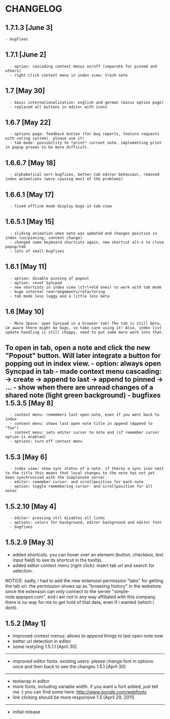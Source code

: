 CHANGELOG
===============
1.7.1.3 [June 3] 
----------------
    - bugfixes
1.7.1 [June 2]
----------------
      - option: cascading context menus on/off (separate for pinned and others)
      - right click context menu in index view: trash note
1.7 [May 30]
----------------
      - basic internationalization: english and german (minus option page)
      - replaced all buttons in editor with icons
1.6.7 [May 22]
----------------
      - options page: feedback button (for bug reports, feature requests with voting system). please use it!
      - tab mode: possibility to *print* current note. implementing print in popup proves to be more difficult.
1.6.6.7 [May 18]
----------------
      - alphabetical sort bugfixes, better tab editor behaviour, removed index animations (were causing most of the problems)
1.6.6.1 [May 17]
----------------
      - fixed offline mode display bugs in tab view
1.6.5.1 [May 15]
----------------
      - sliding animation when note was updated and changes position in index (un/pinning, content change)
      - changed some keyboard shortcuts again. new shortcut alt-x to close popup/tab
      - lots of small bugfixes
1.6.1 [May 11]
----------------
      - option: disable pinning of popout
      - option: reset Syncpad
      - new shortcuts in index view (ctrl+old ones) to work with tab mode
      - huge internal rearrangements/refactoring
      - tab mode less laggy and a little less beta
1.6 [May 10]
----------------
      - More Space: open Syncpad in a browser tab! The tab is still beta, im aware there might be bugs, so take care using it! Also, index list update handling is still choppy, need to put some more work into that.
To open in tab, open a note and click the new "Popout" button. Will later integrate a button for popping out in index view.
      - option: always open Syncpad in tab
      - made context menu cascading:
                   -> create
                   -> append to last
                   -> append to pinned -> ...
      - show when there are unread changes of a shared note (light green background)
      - bugfixes
1.5.3.5 [May 8]
----------------
      - context menu: remembers last open note, even if you went back to index
      - context menu: shows last open note title in append (Append to "foo")
      - context menu: sets editor cursor to note end (if remember cursor option is enabled)
      - options: turn off context menu
1.5.3 [May 6]
----------------
      - index view: show sync status of a note. if theres a sync icon next to the title this means that local changes to the note has not yet been synchronized with the Simplenote server.
      - editor: remember cursor- and scrollposition for each note
      - option: toggle remembering cursor- and scrollposition for all notes
1.5.2.10 [May 4]
----------------
      - editor: pressing ctrl disables all links
      - options: colors for background, editor background and editor font
      - bugfixes
1.5.2.9 [May 3]
----------------
  - added shortcuts. you can hover over an element (button, checkbox, text input field) to see its shortcut in the tooltip.
  - added editor context menu (right click): insert tab url and search for selection.

NOTICE: sadly, i had to add the new extension permission "tabs" for getting the tab url. the permission shows up as "browsing history" in the webstore. since the extension can only connect to the server "simple-note.appspot.com", and i am not in any way affiliated with this company, there is no way for me to get hold of that data, even if i wanted (which i dont).

1.5.2 [May 1]
----------------
  - improved context menus: allows to *append* things to last open note now
  - better url detection in editor
  - some restyling
1.5.1.1 [April 30]
----------------
   - improved editor fonts. existing users: please change font in options once and then back to see the changes
1.5.1 [April 30]
----------------
   - textwrap in editor
   - more fonts, including variable width. if you want a font added, just tell me :) you can find some here: http://www.google.com/webfonts
   - link clicking should be more responsive
1.5 [April 29, 2011]
----------------
  - initial release
